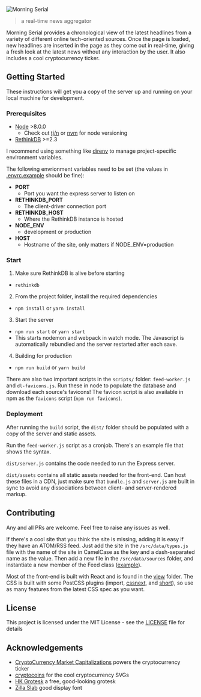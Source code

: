 ![Morning Serial](https://user-images.githubusercontent.com/9971847/29468139-fe1f3e80-8410-11e7-9266-1d425d5ae9bd.png)
> a real-time news aggregator

Morning Serial provides a chronological view of the latest headlines from a variety of different online tech-oriented sources. Once the page is loaded, new headlines are inserted in the page as they come out in real-time, giving a fresh look at the latest news without any interaction by the user. It also includes a cool cryptocurrency ticker.

## Getting Started

These instructions will get you a copy of the server up and running on your local machine for development.

### Prerequisites

- [Node](https://nodejs.org/) >8.0.0
  - Check out [tj/n](https://github.com/tj/n) or [nvm](https://github.com/creationix/nvm) for node versioning
- [RethinkDB](https://www.rethinkdb.com/) >=2.3

I recommend using something like [direnv](https://direnv.net/) to manage project-specific environment variables.

The following envrionment variables need to be set (the values in [.envrc.example](.envrc.example) should be fine):

- **PORT**
  - Port you want the express server to listen on
- **RETHINKDB_PORT**
  - The client-driver connection port
- **RETHINKDB_HOST**
  - Where the RethinkDB instance is hosted
- **NODE_ENV**
  - development or production
- **HOST**
  - Hostname of the site, only matters if NODE_ENV=production

### Start

1. Make sure RethinkDB is alive before starting
  - `rethinkdb`
2. From the project folder, install the required dependencies
  - `npm install` or `yarn install`
3. Start the server
  - `npm run start` or `yarn start`
  - This starts nodemon and webpack in watch mode. The Javascript is automatically rebundled and the server restarted after each save.
4. Building for production
  - `npm run build` or `yarn build`

There are also two important scripts in the `scripts/` folder: `feed-worker.js` and `dl-favicons.js`. Run these in node to populate the database and download each source's favicons! The favicon script is also available in npm as the `favicons` script (`npm run favicons`).

### Deployment

After running the `build` script, the `dist/` folder should be populated with a copy of the server and static assets.

Run the `feed-worker.js` script as a cronjob. There's an example file that shows the syntax.

`dist/server.js` contains the code needed to run the Express server.

`dist/assets` contains all static assets needed for the front-end. Can host these files in a CDN, just make sure that `bundle.js` and `server.js` are built in sync to avoid any dissociations between client- and server-rendered markup.

## Contributing

Any and all PRs are welcome. Feel free to raise any issues as well.

If there's a cool site that you think the site is missing, adding it is easy if they have an ATOM/RSS feed. Just add the site in the `/src/data/types.js` file with the name of the site in CamelCase as the key and a dash-separated name as the value. Then add a new file in the `/src/data/sources` folder, and instantiate a new member of the Feed class ([example](/src/data/sources/ars-technica.js)).

Most of the front-end is built with React and is found in the [view](/src/view) folder. The CSS is built with some PostCSS plugins (import, [cssnext](http://cssnext.io/), and [short](https://github.com/jonathantneal/postcss-short)), so use as many features from the latest CSS spec as you want.

## License

This project is licensed under the MIT License - see the [LICENSE](LICENSE) file for details

## Acknowledgements

- [CryptoCurrency Market Capitalizations](https://coinmarketcap.com/) powers the cryptocurrency ticker
- [cryptocoins](https://github.com/allienworks/cryptocoins) for the cool cryptocurrency SVGs
- [HK Grotesk](https://www.fontsquirrel.com/fonts/hk-grotesk) a free, good-looking grotesk
- [Zilla Slab](https://github.com/mozilla/zilla-slab) good display font
